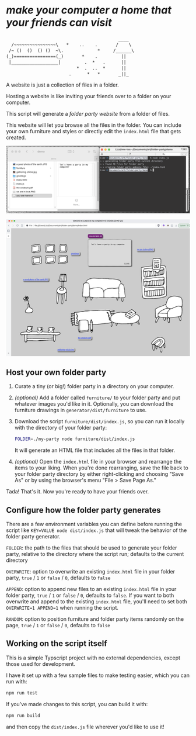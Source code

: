 # _make your computer a home that your friends can visit_

```
                                           ____
  /~~~~~~~~~~~~~~~~\   *    ..    .       /    \
 /~ ()  ()  () ()  ~\.             *     /______\
(_)================(_)       *    .         ||
 |__________________|         .  *   .      ||
                           *  .  ..  *      ||
                        .      *   *       _||_
```

A website is just a collection of files in a folder.

Hosting a website is like inviting your friends over to a folder on your computer.

This script will generate a _folder party website_ from a folder of files.

This website will let you browse all the files in the folder. You can include your own furniture and styles or directly edit the `index.html` file that gets created.

![screenshot of a folder with files next to a terminal window](./demo-screenshot-1.png)

![screenshot of a webpage generated from the folder files](./demo-screenshot-2.png)

## Host your own folder party

1. Curate a tiny (or big!) folder party in a directory on your computer.

2. *(optional)* Add a folder called `furniture/` to your folder party and put whatever images you'd like in it. Optionally, you can download the furniture drawings in `generator/dist/furniture` to use.

3. Download the script `furniture/dist/index.js`, so you can run it locally with the directory of your folder party:
   ```bash
   FOLDER=./my-party node furniture/dist/index.js
   ```
   It will generate an HTML file that includes all the files in that folder.

4. *(optional)* Open the `index.html` file in your browser and rearrange the items to your liking. When you're done rearranging, save the file back to your folder party directory by either right-clicking and choosing "Save As" or by using the browser's menu "File > Save Page As."

Tada! That's it. Now you're ready to have your friends over.

## Configure how the folder party generates

There are a few environment variables you can define before running the script like `KEY=VALUE node dist/index.js` that will tweak the behavior of the folder party generator.

`FOLDER`: the path to the files that should be used to generate your folder party, relative to the directory where the script run; defaults to the current directory

`OVERWRITE`: option to overwrite an existing `index.html` file in your folder party, `true` / `1` or `false` / `0`, defaults to `false`

`APPEND`: option to append new files to an existing `index.html` file in your folder party, `true` / `1` or `false` / `0`, defaults to `false`. If you want to both overwrite and append to the existing `index.html` file, you'll need to set both `OVERWRITE=1 APPEND=1` when running the script.

`RANDOM`: option to position furniture and folder party items randomly on the page, `true` / `1` or `false` / `0`, defaults to `false`

## Working on the script itself

This is a simple Typscript project with no external dependencies, except those used for development.

I have it set up with a few sample files to make testing easier, which you can run with:
```bash
npm run test
```

If you've made changes to this script, you can build it with:
```bash
npm run build
```
and then copy the `dist/index.js` file wherever you'd like to use it!